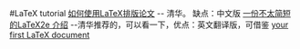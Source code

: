 #LaTeX tutorial
[如何使用LaTeX排版论文](https://lib.tsinghua.edu.cn/tutorial/courseware/latex.pdf) -- 清华。 缺点：中文版
[一份不太简短的LaTeX2e 介绍](http://www.mohu.org/info/lshort-cn.pdf) --清华推荐的，可以看一下，优点：英文翻译版，可借鉴
[your first LaTeX document](https://www.latex-tutorial.com/tutorials/first-document/)